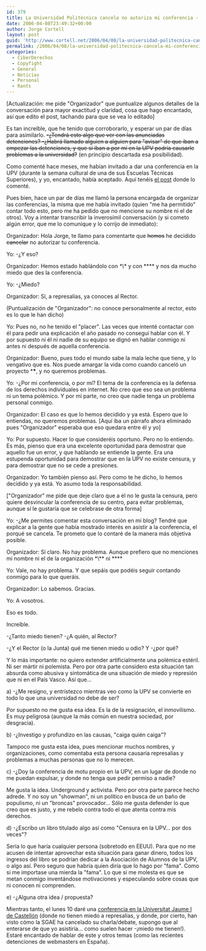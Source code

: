 ```yaml
---
id: 379
title: La Universidad Politécnica cancela no autoriza mi conferencia -¡de nuevo!
date: 2006-04-08T23:49:32+00:00
author: Jorge Cortell
layout: post
guid: 'http://www.cortell.net/2006/04/08/la-universidad-politecnica-cancela-mi-conferencia-%c2%a1de-nuevo/'
permalink: /2006/04/08/la-universidad-politecnica-cancela-mi-conferencia-de-nuevo/
categories:
  - CiberDerechos
  - Copyfight
  - General
  - Noticias
  - Personal
  - Rants
---
```

[Actualización: me pide "Organizador" que puntualize algunos detalles de la conversación para mayor exactitud y claridad, cosa que hago encantado, así­ que edito el post, tachando para que se vea lo editado]

Es tan increí­ble, que he tenido que corroborarlo, y esperar un par de dí­as para asimilarlo. <s>-¿Tendrá esto algo que ver con las anunciadas detenciones? -¿Habrá llamado alguien a alguien para "avisar" de que iban a empezar las detenciones, y que si iban a por mí­ en la UPV podrí­a causarle problemas a la universidad?</s> (en principio descartada esa posibilidad).

Como comenté hace meses, me habí­an invitado a dar una conferencia en la UPV (durante la semana cultural de una de sus Escuelas Técnicas Superiores), y yo, encantado, habí­a aceptado. Aquí­ tenéis [el post](http://www.cortell.net/2006/02/28/conferencia-en-la-upv-un-ano-despues-del-intento-de-censura/) donde lo comenté.

Pues bien, hace un par de dí­as me llamó la persona encargada de organizar las conferencias, la misma que me habí­a invitado (quien "me ha permitido" contar todo esto, pero me ha pedido que no mencione su nombre ni el de otros). Voy a intentar transcribir la inverosí­mil conversación (y si cometo algún error, que me lo comunique y lo corrijo de inmediato):

Organizador: Hola Jorge, te llamo para comentarte que <s>hemos</s> he decidido <s>cancelar</s> no autorizar tu conferencia.

Yo: -¿Y eso?

Organizador: Hemos estado hablándolo con *\*\\*\* y con \*\*** y nos da mucho miedo que des la conferencia.

Yo: -¿Miedo?

Organizador: Sí­, a represalias, ya conoces al Rector.
  
(Puntualización de "Organizador": no conoce personalmente al rector, esto es lo que le han dicho)

Yo: Pues no, no he tenido el "placer". Las veces que intenté contactar con él para pedir una explicación el año pasado no conseguí­ hablar con él. Y por supuesto ni él ni nadie de su equipo se dignó en hablar conmigo ni antes ni después de aquella conferencia.

Organizador: Bueno, pues todo el mundo sabe la mala leche que tiene, y lo vengativo que es. Nos puede amargar la vida como cuando canceló un proyecto \***\***, y no queremos problemas.

Yo: -¿Por mi conferencia, o por mí­? El tema de la conferencia es la defensa de los derechos individuales en internet. No creo que eso sea un problema ni un tema polémico. Y por mi parte, no creo que nadie tenga un problema personal conmigo.

Organizador: El caso es que lo hemos decidido y ya está. Espero que lo entiendas, no queremos problemas. [Aquí­ iba un párrafo ahora eliminado pues "Organizador" esperaba que eso quedara entre él y yo]

Yo: Por supuesto. Hacer lo que consideréis oportuno. Pero no lo entiendo. Es más, pienso que era una excelente oportunidad para demostrar que aquello fue un error, y que hablando se entiende la gente. Era una estupenda oportunidad para demostrar que en la UPV no existe censura, y para demostrar que no se cede a presiones.

Organizador: Yo también pienso así­. Pero como te he dicho, lo hemos decidido y ya está. Yo asumo toda la responsabilidad.
  
["Organizador" me pide que deje claro que a él no le gusta la censura, pero quiere desvincular la conferencia de su centro, para evitar problemas, aunque sí­ le gustarí­a que se celebrase de otra forma]

Yo: -¿Me permites comentar esta conversación en mi blog? Tendré que explicar a la gente que habí­a mostrado interés en asistir a la conferencia, el porqué se cancela. Te prometo que lo contaré de la manera más objetiva posible.

Organizador: Sí­ claro. No hay problema. Aunque prefiero que no menciones mi nombre ni el de la organización \*\\*\* ni \*\***

Yo: Vale, no hay problema. Y que sepáis que podéis seguir contando conmigo para lo que queráis.

Organizador: Lo sabemos. Gracias.

Yo: A vosotros.

Eso es todo.

Increí­ble.

-¿Tanto miedo tienen? -¿A quién, al Rector?
  
-¿Y el Rector (o la Junta) qué me tienen miedo u odio? Y -¿por qué?

Y lo más importante: no quiero extender artificialmente una polémica estéril. Ni ser mártir ni polemista. Pero por otra parte considero esta situación tan absurda como abusiva y sintomática de una situación de miedo y represión que ni en el Paí­s Vasco. Así­ que...

a) -¿Me resigno, y entristezco mientras veo como la UPV se convierte en todo lo que una universidad no debe de ser?
  
Por supuesto no me gusta esa idea. Es la de la resignación, el inmovilismo. Es muy peligrosa (aunque la más común en nuestra sociedad, por desgracia).

b) -¿Investigo y profundizo en las causas, "caiga quién caiga"?
  
Tampoco me gusta esta idea, pues mencionar muchos nombres, y organizaciones, como comentaba esta persona causarí­a represalias y problemas a muchas personas que no lo merecen.

c) -¿Doy la conferencia de motu propio en la UPV, en un lugar de donde no me puedan expulsar, y donde no tenga que pedir permiso a nadie?
  
Me gusta la idea. Underground y activista. Pero por otra parte parece hecho adrede. Y no soy un "showman", ni un polí­tico en busca de un baño de populismo, ni un "broncas" provocador... Sólo me gusta defender lo que creo que es justo, y me rebelo contra todo el que atenta contra mis derechos.

d) -¿Escribo un libro titulado algo así­ como "Censura en la UPV... por dos veces"?
  
Serí­a lo que harí­a cualquier persona (sobretodo en EEUU). Para que no me acusen de intentar aprovechar esta situación para ganar dinero, todos los ingresos del libro se podrí­an dedicar a la Asociación de Alumnos de la UPV, o algo así­. Pero seguro que habrí­a quien dirí­a que lo hago por "fama". Como si me importase una mierda la "fama". Lo que sí­ me molesta es que se metan conmigo inventándose motivaciones y especulando sobre cosas que ni conocen ni comprenden.

e) -¿Alguna otra idea / propuesta?

Mientras tanto, el lunes 10 daré una [conferencia en la Universitat Jaume I de Castellón](http://www.ctinf.tk/) (donde no tienen miedo a represalias, y donde, por cierto, han visto cómo la SGAE ha cancelado su charla/debate, supongo que al enterarse de que yo asistirí­a... como suelen hacer -¡miedo me tienen!). Estaré encantado de hablar de este y otros temas (como las recientes detenciones de webmasters en España).